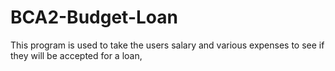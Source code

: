 # BCA2-Budget-Loan
This program is used to take the users salary and various expenses to see if they will be accepted for a loan, 
